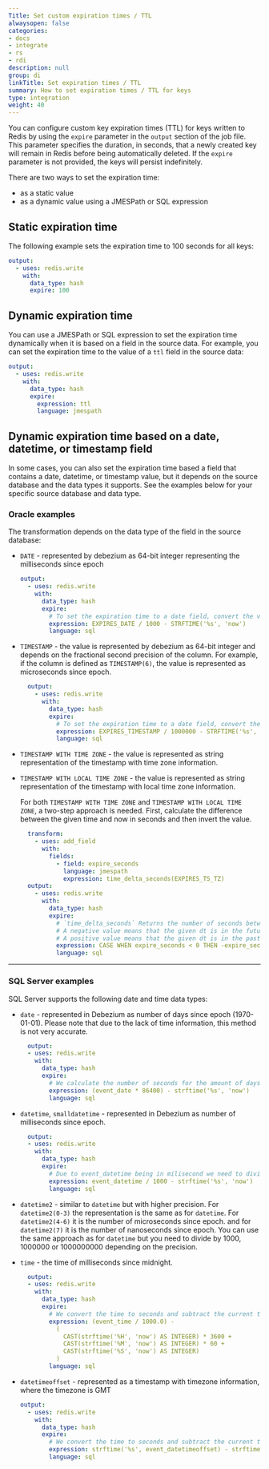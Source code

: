 ```yaml
---
Title: Set custom expiration times / TTL
alwaysopen: false
categories:
- docs
- integrate
- rs
- rdi
description: null
group: di
linkTitle: Set expiration times / TTL
summary: How to set expiration times / TTL for keys
type: integration
weight: 40
---
```



You can configure custom key expiration times (TTL) for keys written to Redis by using the `expire` parameter in the `output` section of the job file. This parameter specifies the duration, in seconds, that a newly created key will remain in Redis before being automatically deleted. If the `expire` parameter is not provided, the keys will persist indefinitely.

There are two ways to set the expiration time:

- as a static value
- as a dynamic value using a JMESPath or SQL expression


## Static expiration time

The following example sets the expiration time to 100 seconds for all keys:

```yaml
output:
  - uses: redis.write
    with:
      data_type: hash
      expire: 100
```

## Dynamic expiration time

You can use a JMESPath or SQL expression to set the expiration time dynamically when it is based on a field in the source data. For example, you can set the expiration time to the value of a `ttl` field in the source data:

```yaml
output:
  - uses: redis.write
    with:
      data_type: hash
      expire:
        expression: ttl
        language: jmespath
```

## Dynamic expiration time based on a date, datetime, or timestamp field

In some cases, you can also set the expiration time based a field that contains a date, datetime, or timestamp value, but it depends on the source database and the data types it supports. See the examples below for your specific source database and data type.

### Oracle examples

The transformation depends on the data type of the field in the source database:

- `DATE` - represented by debezium as 64-bit integer representing the milliseconds since epoch
  ```yaml
  output:
    - uses: redis.write
      with:
        data_type: hash
        expire:
          # To set the expiration time to a date field, convert the value to seconds and subtract the current time in seconds since epoch
          expression: EXPIRES_DATE / 1000 - STRFTIME('%s', 'now')
          language: sql
  ```
- `TIMESTAMP` - the value is represented by debezium as 64-bit integer and depends on the fractional second precision of the column. For example, if the column is defined as `TIMESTAMP(6)`, the value is represented as microseconds since epoch.
  ```yaml
    output:
      - uses: redis.write
        with:
          data_type: hash
          expire:
            # To set the expiration time to a date field, convert the value to seconds (divider differs based on the fractional second precision) and subtract the current time in seconds since epoch. Example below is for 6 digits of precision.
            expression: EXPIRES_TIMESTAMP / 1000000 - STRFTIME('%s', 'now')
            language: sql
  ```
- `TIMESTAMP WITH TIME ZONE` - the value is represented as string representation of the timestamp with time zone information.
- `TIMESTAMP WITH LOCAL TIME ZONE` - the value is represented as string representation of the timestamp with local time zone information.
  
  For both `TIMESTAMP WITH TIME ZONE` and `TIMESTAMP WITH LOCAL TIME ZONE`, a two-step approach is needed. First, calculate the difference between the given time and now in seconds and then invert the value. 
    ```yaml
      transform:
        - uses: add_field
          with:
            fields:
              - field: expire_seconds
                language: jmespath
                expression: time_delta_seconds(EXPIRES_TS_TZ)
      output:
        - uses: redis.write
          with:
            data_type: hash
            expire:
              # `time_delta_seconds` Returns the number of seconds between a given dt and now. 
              # A negative value means that the given dt is in the future, so we need to invert it.
              # A positive value means that the given dt is in the past, so we set the expiration to -1 (expire immediately).
              expression: CASE WHEN expire_seconds < 0 THEN -expire_seconds ELSE -1 END
              language: sql
    ```

----

### SQL Server examples
SQL Server supports the following date and time data types:

- `date` - represented in Debezium as number of days since epoch (1970-01-01). Please note that due to the lack of time information, this method is not very accurate.
  ```yaml
    output:
    - uses: redis.write
      with:
        data_type: hash
        expire:
          # We calculate the number of seconds for the amount of days and subtract the current time in seconds since epoch.
          expression: (event_date * 86400) - strftime('%s', 'now')
          language: sql
  ```

- `datetime`, `smalldatetime` - represented in Debezium as number of milliseconds since epoch.
  ```yaml
    output:
    - uses: redis.write
      with:
        data_type: hash
        expire:
          # Due to event_datetime being in milisecond we need to divide it by 1000 to convert it to seconds.
          expression: event_datetime / 1000 - strftime('%s', 'now')
          language: sql
  ```
- `datetime2` - similar to `datetime` but with higher precision. For `datetime2(0-3)` the representation is the same as for `datetime`. For `datetime2(4-6)` it is the number of microseconds since epoch. and for `datetime2(7)` it is the number of nanoseconds since epoch. You can use the same approach as for `datetime` but you need to divide by 1000, 1000000 or 1000000000 depending on the precision.

- `time` - the time of milliseconds since midnight.
  ```yaml
    output:
    - uses: redis.write
      with:
        data_type: hash
        expire:
          # We convert the time to seconds and subtract the current time in seconds since midnight.
          expression: (event_time / 1000.0) -
            (
              CAST(strftime('%H', 'now') AS INTEGER) * 3600 +
              CAST(strftime('%M', 'now') AS INTEGER) * 60 +
              CAST(strftime('%S', 'now') AS INTEGER)
            )
          language: sql
  ```
- `datetimeoffset` - represented as a timestamp with timezone information, where the timezone is GMT
  ```yaml
  output:
    - uses: redis.write
      with:
        data_type: hash
        expire:
          # We convert the time to seconds and subtract the current time in seconds since epoch.
          expression: strftime('%s', event_datetimeoffset) - strftime('%s', 'now')
          language: sql
  ```

<!-- TODO [ilianiliev-redis]: Test and document the dynamic expressions for the rest of the supported databases - MySQL, PostgresSQL, MongoDB -->
